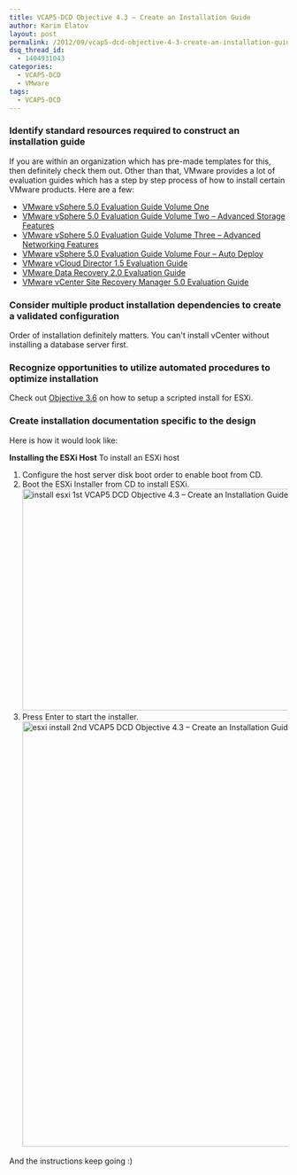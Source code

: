 ```yaml
---
title: VCAP5-DCD Objective 4.3 – Create an Installation Guide
author: Karim Elatov
layout: post
permalink: /2012/09/vcap5-dcd-objective-4-3-create-an-installation-guide/
dsq_thread_id:
  - 1404931043
categories:
  - VCAP5-DCD
  - VMware
tags:
  - VCAP5-DCD
---
```

### Identify standard resources required to construct an installation guide

If you are within an organization which has pre-made templates for this, then definitely check them out. Other than that, VMware provides a lot of evaluation guides which has a step by step process of how to install certain VMware products. Here are a few:

*   [VMware vSphere 5.0 Evaluation Guide Volume One](http://www.vmware.com/files/pdf/products/vsphere/VMware-vSphere-Evaluation-Guide-1.pdf)
*   [VMware vSphere 5.0 Evaluation Guide Volume Two – Advanced Storage Features](http://www.vmware.com/files/pdf/products/vsphere/VMware-vSphere-Evaluation-Guide-2-Advanced-Storage.pdf)
*   [VMware vSphere 5.0 Evaluation Guide Volume Three – Advanced Networking Features](http://www.vmware.com/files/pdf/products/vsphere/VMware-vSphere-Evaluation-Guide-3-Advanced-Networking.pdf)
*   [VMware vSphere 5.0 Evaluation Guide Volume Four – Auto Deploy](http://www.vmware.com/files/pdf/products/vsphere/VMware-vSphere-Evaluation-Guide-4-Auto-Deploy.pdf)
*   [VMware vCloud Director 1.5 Evaluation Guide](http://www.vmware.com/files/pdf/techpaper/VMW-vCloud-Director1_5-EvalGuide.pdf)
*   [VMware Data Recovery 2.0 Evaluation Guide](http://www.vmware.com/files/pdf/products/DR/VMware-Data-Recovery-Evaluation-Guide.pdf)
*   [VMware vCenter Site Recovery Manager  5.0 Evaluation Guide](http://www.vmware.com/files/pdf/products/SRM/VMware-vCenter-Site-Recovery-Manager-Evaluation-Guide.pdf)

### Consider multiple product installation dependencies to create a validated configuration

Order of installation definitely matters. You can't install vCenter without installing a database server first.

### Recognize opportunities to utilize automated procedures to optimize installation

Check out [Objective 3.6](http://virtuallyhyper.com/2012/09/vcap5-dcd-objective-3-6-determine-datacenter-management-options-for-a-vsphere-5-physical-design/) on how to setup a scripted install for ESXi.

### Create installation documentation specific to the design

Here is how it would look like:

**Installing the ESXi Host**
To install an ESXi host

1.  Configure the host server disk boot order to enable boot from CD.
2.  Boot the ESXi Installer from CD to install ESXi.
    [<img class="alignnone size-full wp-image-3394" title="install-esxi-1st" src="http://virtuallyhyper.com/wp-content/uploads/2012/09/install-esxi-1st.png" alt="install esxi 1st VCAP5 DCD Objective 4.3 – Create an Installation Guide " width="720" height="400" />](http://virtuallyhyper.com/wp-content/uploads/2012/09/install-esxi-1st.png)
3.  Press Enter to start the installer.
    [<img class="alignnone size-full wp-image-3395" title="esxi-install-2nd" src="http://virtuallyhyper.com/wp-content/uploads/2012/09/esxi-install-2nd.png" alt="esxi install 2nd VCAP5 DCD Objective 4.3 – Create an Installation Guide " width="1024" height="768" />](http://virtuallyhyper.com/wp-content/uploads/2012/09/esxi-install-2nd.png)

And the instructions keep going :)

